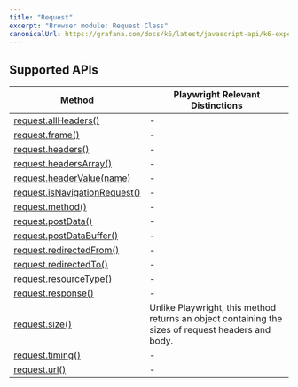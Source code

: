 ```yaml
---
title: "Request"
excerpt: "Browser module: Request Class"
canonicalUrl: https://grafana.com/docs/k6/latest/javascript-api/k6-experimental/browser/request/
---
```


<BrowserDocsWIP/>

## Supported APIs

| Method | Playwright Relevant Distinctions |
| - |  - |
| <a href="https://playwright.dev/docs/api/class-request#request-all-headers" target="_blank" >request.allHeaders()</a> | - |
| <a href="https://playwright.dev/docs/api/class-request#request-frame" target="_blank" >request.frame()</a> | - |
| <a href="https://playwright.dev/docs/api/class-request#request-headers" target="_blank" >request.headers()</a> | - |
| <a href="https://playwright.dev/docs/api/class-request#request-headers-array" target="_blank" >request.headersArray()</a> | - |
| <a href="https://playwright.dev/docs/api/class-request#request-header-value" target="_blank" >request.headerValue(name)</a> | - |
| <a href="https://playwright.dev/docs/api/class-request#request-is-navigation-request" target="_blank" >request.isNavigationRequest()</a> | - |
| <a href="https://playwright.dev/docs/api/class-request#request-method" target="_blank" >request.method()</a> | - |
| <a href="https://playwright.dev/docs/api/class-request#request-post-data" target="_blank" >request.postData()</a> | - |
| <a href="https://playwright.dev/docs/api/class-request#request-post-data-buffer" target="_blank" >request.postDataBuffer()</a> | - |
| <a href="https://playwright.dev/docs/api/class-request#request-redirected-from" target="_blank" >request.redirectedFrom()</a> | - |
| <a href="https://playwright.dev/docs/api/class-request#request-redirected-to" target="_blank" >request.redirectedTo()</a> | - |
| <a href="https://playwright.dev/docs/api/class-request#request-resource-type" target="_blank" >request.resourceType()</a> | - |
| <a href="https://playwright.dev/docs/api/class-request#request-response" target="_blank" >request.response()</a> | - |
| [request.size()](/javascript-api/k6-experimental/browser/request/size) | Unlike Playwright, this method returns an object containing the sizes of request headers and body. |
| <a href="https://playwright.dev/docs/api/class-request#request-timing" target="_blank" >request.timing()</a> | - |
| <a href="https://playwright.dev/docs/api/class-request#request-url" target="_blank" >request.url()</a> | - |
